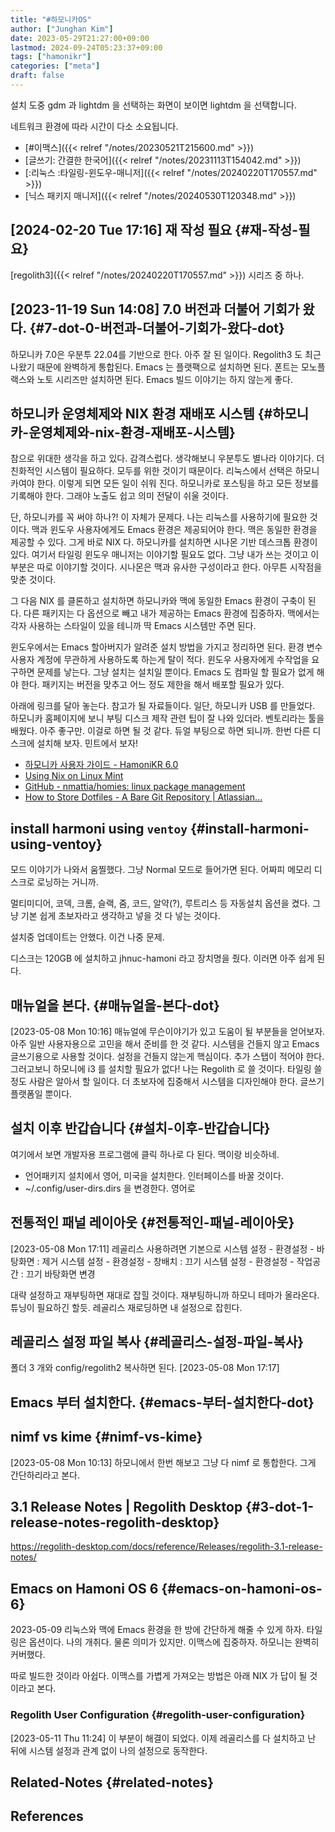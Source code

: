 ```yaml
---
title: "#하모니카OS"
author: ["Junghan Kim"]
date: 2023-05-29T21:27:00+09:00
lastmod: 2024-09-24T05:23:37+09:00
tags: ["hamonikr"]
categories: ["meta"]
draft: false
---
```


설치 도중 gdm 과 lightdm 을 선택하는 화면이 보이면 lightdm 을 선택합니다.

네트워크 환경에 따라 시간이 다소 소요됩니다.

-   [#이맥스]({{< relref "/notes/20230521T215600.md" >}})
-   [글쓰기: 간결한 한국어]({{< relref "/notes/20231113T154042.md" >}})
-   [:리눅스 :타일링-윈도우-매니저]({{< relref "/notes/20240220T170557.md" >}})
-   [닉스 패키지 매니저]({{< relref "/notes/20240530T120348.md" >}})


## <span class="timestamp-wrapper"><span class="timestamp">[2024-02-20 Tue 17:16] </span></span> 재 작성 필요 {#재-작성-필요}

[regolith3]({{< relref "/notes/20240220T170557.md" >}}) 시리즈 중 하나.


## <span class="timestamp-wrapper"><span class="timestamp">[2023-11-19 Sun 14:08] </span></span> 7.0 버전과 더불어 기회가 왔다. {#7-dot-0-버전과-더불어-기회가-왔다-dot}

하모니카 7.0은 우분투 22.04를 기반으로 한다. 아주 잘 된 일이다. Regolith3 도 최근 나왔기 때문에 완벽하게 통합된다. Emacs 는 플랫팩으로 설치하면 된다. 폰트는 모노플랙스와 노토 시리즈만 설치하면 된다. Emacs 빌드 이야기는 하지 않는게 좋다.


## 하모니카 운영체제와 NIX 환경 재배포 시스템 {#하모니카-운영체제와-nix-환경-재배포-시스템}



참으로 위대한 생각을 하고 있다. 감격스럽다. 생각해보니 우분투도 별나라 이야기다. 더 친화적인 시스템이 필요하다. 모두를 위한 것이기 때문이다. 리눅스에서 선택은 하모니카여야 한다. 이렇게 되면 모든 일이 쉬워 진다. 하모니카로 포스팅을 하고 모든 정보를 기록해야 한다. 그래야 노출도 쉽고 의미 전달이 쉬울 것이다.

단, 하모니카를 꼭 써야 하나?! 이 자체가 문제다. 나는 리눅스를 사용하기에 필요한 것이다. 맥과 윈도우 사용자에게도 Emacs 환경은 제공되어야 한다. 맥은 동일한 환경을 제공할 수 있다. 그게 바로 NIX 다. 하모니카를 설치하면 시나몬 기반 데스크톱 환경이 있다. 여기서 타일링 윈도우 매니저는 이야기할 필요도 없다. 그냥 내가 쓰는 것이고 이 부분은 따로 이야기할 것이다. 시나몬은 맥과 유사한 구성이라고 한다. 아무튼 시작점을 맞춘 것이다.

그 다음 NIX 를 클론하고 설치하면 하모니카와 맥에 동일한 Emacs 환경이 구축이 된다. 다른 패키지는 다 옵션으로 빼고 내가 제공하는 Emacs 환경에 집중하자. 맥에서는 각자 사용하는 스타일이 있을 테니까 딱 Emacs 시스템만 주면 된다.

윈도우에서는 Emacs 할아버지가 알려준 설치 방법을 가지고 정리하면 된다. 환경 변수 사용자 계정에 무관하게 사용하도록 하는게 탈이 적다. 윈도우 사용자에게 수작업을 요구하면 문제를 낳는다. 그냥 설치는 설치일 뿐이다. Emacs 도 컴파일 할 필요가 없게 해야 한다. 패키지는 버전을 맞추고 어느 정도 제한을 해서 배포할 필요가 있다.

아래에 링크를 달아 놓는다. 참고가 될 자료들이다. 일단, 하모니카 USB 를 만들었다. 하모니카 홈페이지에 보니 부팅 디스크 제작 관련 팁이 잘 나와 있더라. 벤토리라는 툴을 배웠다. 아주 좋구만. 이걸로 하면 될 것 같다. 듀얼 부팅으로 하면 되니까. 한번 다른 디스크에 설치해 보자. 민트에서 보자!

-   [하모니카 사용자 가이드 - HamoniKR 6.0](https://docs.hamonikr.org/hamonikr-6.0/)
-   [Using Nix on Linux Mint](https://leward.eu/using-nix-on-linux-mint/)
-   [GitHub - nmattia/homies: linux package management](https://github.com/nmattia/homies)
-   [How to Store Dotfiles - A Bare Git Repository | Atlassian...](https://www.atlassian.com/git/tutorials/dotfiles)


## install harmoni using `ventoy` {#install-harmoni-using-ventoy}



모드 이야기가 나와서 움찔했다. 그냥 Normal 모드로 들어가면 된다. 어짜피 메모리 디스크로 로닝하는 거니까.

멀티미디어, 코덱, 크롬, 슬랙, 줌, 코드, 알약(?), 루트리스 등 자동설치 옵션을 켰다. 그냥 기본 쉽게 초보자라고 생각하고 넣을 것 다 넣는 것이다.

설치중 업데이트는 안했다. 이건 나중 문제.

디스크는 120GB 에 설치하고 jhnuc-hamoni 라고 장치명을 줬다. 이러면 아주 쉽게 된다.


## 매뉴얼을 본다. {#매뉴얼을-본다-dot}

<span class="timestamp-wrapper"><span class="timestamp">[2023-05-08 Mon 10:16] </span></span> 매뉴얼에 무슨이야기가 있고 도움이 될 부분들을 얻어보자. 아주 일반 사용자용으로 고민을 해서 준비를 한 것 같다. 시스템을 건들지 않고 Emacs 글쓰기용으로 사용할 것이다. 설정을 건들지 않는게 핵심이다. 추가 스탭이 적어야 한다. 그러고보니 하모니에 i3 를 설치할 필요가 없다! 나는 Regolith 로 쓸 것이다. 타일링 쓸 정도 사람은 알아서 할 일이다. 더 초보자에 집중해서 시스템을 디자인해야 한다. 글쓰기 플랫폼일 뿐이다.


## 설치 이후 반갑습니다 {#설치-이후-반갑습니다}

여기에서 보면 개발자용 프로그램에 클릭 하나로 다 된다. 맥이랑 비슷하네.

-   언어패키지 설치에서 영어, 미국을 설치한다. 인터페이스를 바꿀 것이다.
-   ~/.config/user-dirs.dirs 을 변경한다. 영어로


## 전통적인 패널 레이아웃 {#전통적인-패널-레이아웃}

<span class="timestamp-wrapper"><span class="timestamp">[2023-05-08 Mon 17:11]</span></span> 레골리스 사용하려면 기본으로 시스템 설정 - 환경설정 - 바탕화면 : 제거 시스템 설정 - 환경설정 - 창배치 : 끄기 시스템 설정 - 환경설정 - 작업공간 : 끄기 바탕화면 변경

대략 설정하고 재부팅하면 재대로 잡힐 것이다. 재부팅하니까 하모니 테마가 올라온다. 튜닝이 필요하긴 할듯. 레골리스 재로딩하면 내 설정으로 잡힌다.


## 레골리스 설정 파일 복사 {#레골리스-설정-파일-복사}

폴더 3 개와 config/regolith2 복사하면 된다. <span class="timestamp-wrapper"><span class="timestamp">[2023-05-08 Mon 17:17]</span></span>


## Emacs 부터 설치한다. {#emacs-부터-설치한다-dot}


## nimf vs kime {#nimf-vs-kime}

<span class="timestamp-wrapper"><span class="timestamp">[2023-05-08 Mon 10:13]</span></span> 하모니에서 한번 해보고 그냥 다 nimf 로 통합한다. 그게 간단하리라고 본다.


## 3.1 Release Notes | Regolith Desktop {#3-dot-1-release-notes-regolith-desktop}

<https://regolith-desktop.com/docs/reference/Releases/regolith-3.1-release-notes/>


## Emacs on Hamoni OS 6 {#emacs-on-hamoni-os-6}

2023-05-09 리눅스와 맥에 Emacs 환경을 한 방에 간단하게 해줄 수 있게 하자. 타일링은 옵션이다. 나의 개취다. 물론 의미가 있지만. 이맥스에 집중하자. 하모니는 완벽히 커버했다.

따로 빌드한 것이라 아쉽다. 이맥스를 가볍게 가져오는 방법은 아래 NIX 가 답이 될 것이라고 본다.


### Regolith User Configuration {#regolith-user-configuration}

<span class="timestamp-wrapper"><span class="timestamp">[2023-05-11 Thu 11:24]</span></span> 이 부분이 해결이 되었다. 이제 레골리스를 다 설치하고 난 뒤에 시스템 설정과 관계 없이 나의 설정으로 동작한다.


## Related-Notes {#related-notes}

## References

<style>.csl-entry{text-indent: -1.5em; margin-left: 1.5em;}</style><div class="csl-bib-body">
</div>
